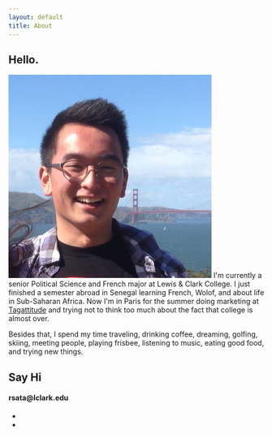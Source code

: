 ```yaml
---
layout: default
title: About
---
```


## Hello. 

<img src="../images/RS.JPG" class="round pull-right" /> I'm currently a senior Political Science and French major at Lewis &amp; Clark College.  I just finished a semester abroad in Senegal learning French, Wolof, and about life in Sub-Saharan Africa.  Now I'm in Paris for the summer doing marketing at <a href="http://tagpay.fr">Tagattitude</a> and trying not to think too much about the fact that college is almost over.

Besides that, I spend my time traveling, drinking coffee, dreaming, golfing, skiing, meeting people, playing frisbee, listening to music, eating good food, and trying new things.


## Say Hi

<h4><div class="red">rsata@lclark.edu</div></h4>

<ul class="icons list-inline">
  <li><a href="http://www.linkedin.com/in/reidsata/">
    <span class="fa-stack fa-2x">
      <i class="fa fa-circle fa-stack-2x"></i>
      <i class="fa fa-linkedin fa-stack-1x fa-inverse"></i>
    </span>
  </a></li> 
  <li><a href="https://github.com/rsata">
    <span class="fa-stack fa-2x">
      <i class="fa fa-circle fa-stack-2x"></i>
      <i class="fa fa-github fa-stack-1x fa-inverse"></i>
    </span>
  </a></li> 
</ul>